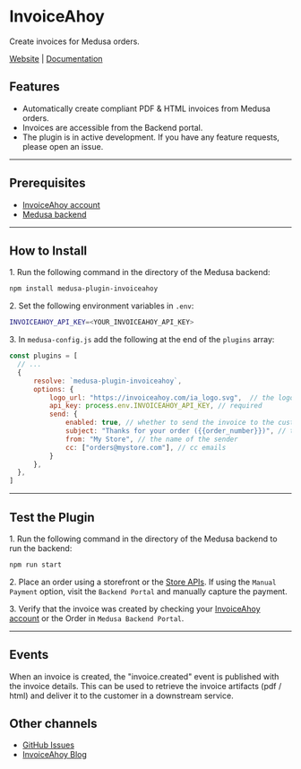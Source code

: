 # InvoiceAhoy

Create invoices for Medusa orders.

[Website](https://invoiceahoy.com) | [Documentation](https://invoiceahoy.com/docs)



## Features

- Automatically create compliant PDF & HTML invoices from Medusa orders.
- Invoices are accessible from the Backend portal.
- The plugin is in active development. If you have any feature requests, please open an issue.

---

## Prerequisites

- [InvoiceAhoy account](https://invoiceahoy.com)
- [Medusa backend](https://docs.medusajs.com/development/backend/install)

---

## How to Install

1\. Run the following command in the directory of the Medusa backend:

  ```bash
  npm install medusa-plugin-invoiceahoy
  ```

2\. Set the following environment variables in `.env`:

  ```bash
  INVOICEAHOY_API_KEY=<YOUR_INVOICEAHOY_API_KEY>
  ```

3\. In `medusa-config.js` add the following at the end of the `plugins` array:

  ```js
  const plugins = [
    // ...
    {
        resolve: `medusa-plugin-invoiceahoy`,
        options: {
            logo_url: "https://invoiceahoy.com/ia_logo.svg",  // the logo to add to the invoice
            api_key: process.env.INVOICEAHOY_API_KEY, // required
            send: {
                enabled: true, // whether to send the invoice to the customer
                subject: "Thanks for your order ({{order_number}})", // the subject of the email
                from: "My Store", // the name of the sender
                cc: ["orders@mystore.com"], // cc emails
            }
        },
    },
]
  ```

---

## Test the Plugin

1\. Run the following command in the directory of the Medusa backend to run the backend:

  ```bash
  npm run start
  ```

2\. Place an order using a storefront or the [Store APIs](https://docs.medusajs.com/api/store).
If using the `Manual Payment` option, visit the `Backend Portal` and manually capture the payment.

3\. Verify that the invoice was created by checking your [InvoiceAhoy account](https://invoiceahoy.com/app) or the
Order in `Medusa Backend Portal`.

---

## Events

When an invoice is created, the "invoice.created" event is published with the invoice details.
This can be used to retrieve the invoice artifacts (pdf / html) and deliver it to
the customer in a downstream service.

## Other channels

- [GitHub Issues](https://github.com/invoiceahoy/medusa-plugin-invoiceahoy/issues)
- [InvoiceAhoy Blog](https://invoiceahoy.com/blog/)
